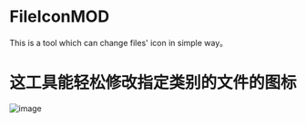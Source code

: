 # FileIconMOD
This is a tool which can change files' icon in simple way。

# 这工具能轻松修改指定类别的文件的图标


![image](https://github.com/sillsun/FileIconMOD/blob/master/How%20To%20Use.gif)

